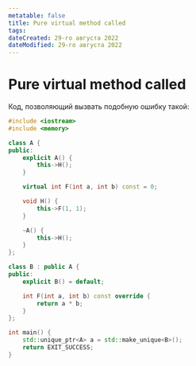 ```yaml
---
metatable: false
title: Pure virtual method called
tags:
dateCreated: 29-го августа 2022
dateModified: 29-го августа 2022
---
```

# Pure virtual method called

Код, позволяющий вызвать подобную ошибку такой:

```cpp
#include <iostream>
#include <memory>

class A {
public:
    explicit A() {
        this->H();
    }

    virtual int F(int a, int b) const = 0;

    void H() {
        this->F(1, 1);
    }

    ~A() {
        this->H();
    }
};

class B : public A {
public:
    explicit B() = default;

    int F(int a, int b) const override {
        return a * b;
    }
};

int main() {
    std::unique_ptr<A> a = std::make_unique<B>();
    return EXIT_SUCCESS;
}
```
